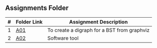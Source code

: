##  Assignments Folder

|   #   | Folder Link | Assignment Description |
| :---: | ----------- | ---------------------- |
|   1   | [A01](https://github.com/RakeshRapalli6/4883-Software-Tools/tree/main/Assignments/A01) | To create a digraph for a BST from graphviz |
|   2   | [A02](https://github.com/RakeshRapalli6/4883-Software-Tools/tree/main/Assignments/A02) | Software tool




